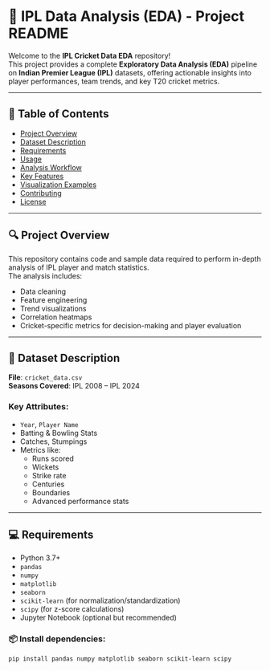 # 🏏 IPL Data Analysis (EDA) - Project README

Welcome to the **IPL Cricket Data EDA** repository!  
This project provides a complete **Exploratory Data Analysis (EDA)** pipeline on **Indian Premier League (IPL)** datasets, offering actionable insights into player performances, team trends, and key T20 cricket metrics.

---

## 📑 Table of Contents

- [Project Overview](#project-overview)  
- [Dataset Description](#dataset-description)  
- [Requirements](#requirements)  
- [Usage](#usage)  
- [Analysis Workflow](#analysis-workflow)  
- [Key Features](#key-features)  
- [Visualization Examples](#visualization-examples)  
- [Contributing](#contributing)  
- [License](#license)  

---

## 🔍 Project Overview

This repository contains code and sample data required to perform in-depth analysis of IPL player and match statistics.  
The analysis includes:
- Data cleaning  
- Feature engineering  
- Trend visualizations  
- Correlation heatmaps  
- Cricket-specific metrics for decision-making and player evaluation

---

## 📂 Dataset Description

**File**: `cricket_data.csv`  
**Seasons Covered**: IPL 2008 – IPL 2024  

### Key Attributes:
- `Year`, `Player Name`
- Batting & Bowling Stats
- Catches, Stumpings
- Metrics like:
  - Runs scored
  - Wickets
  - Strike rate
  - Centuries
  - Boundaries
  - Advanced performance stats

---

## 💻 Requirements

- Python 3.7+  
- `pandas`  
- `numpy`  
- `matplotlib`  
- `seaborn`  
- `scikit-learn` (for normalization/standardization)  
- `scipy` (for z-score calculations)  
- Jupyter Notebook (optional but recommended)

### 📦 Install dependencies:
```bash
pip install pandas numpy matplotlib seaborn scikit-learn scipy
